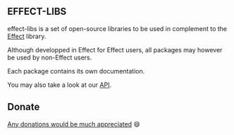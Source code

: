 ## EFFECT-LIBS

effect-libs is a set of open-source libraries to be used in complement to the [Effect](https://effect.website/docs/introduction) library.

Although developped in Effect for Effect users, all packages may however be used by non-Effect users.

Each package contains its own documentation.

You may also take a look at our [API](https://parischap.github.io/effect-libs/).

## Donate

[Any donations would be much appreciated](https://ko-fi.com/parischap) 😄
